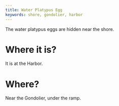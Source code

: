 ```yaml
---
title: Water Platypus Egg
keywords: shore, gondolier, harbor
---
```


The water platypus eggs are hidden near the shore.

# Where it is?
It is at the Harbor.

# Where?
Near the Gondolier, under the ramp.
